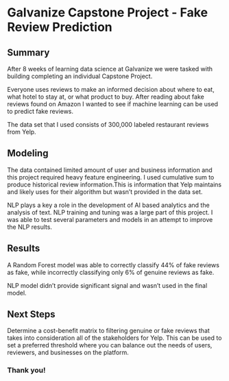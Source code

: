 # Galvanize Capstone Project -  Fake Review Prediction

## Summary

After 8 weeks of learning data science at Galvanize we were tasked with building completing an individual Capstone Project.

Everyone uses reviews to make an informed decision about where to eat, what hotel to stay at, or what product to buy. After reading about fake reviews found on Amazon I wanted to see if machine learning can be used to predict fake reviews.

The data set that I used consists of 300,000 labeled restaurant reviews from Yelp.

## Modeling

The data contained limited amount of user and business information and this project required heavy feature engineering. I used cumulative sum to produce historical review information.This is information that Yelp maintains and likely uses for their algorithm but wasn’t provided in the data set.

NLP plays a key a role in the development of AI based analytics and the analysis of text. NLP training and tuning was a large part of this project. I was able to test several parameters and models in an attempt to improve the NLP results.

## Results

A Random Forest model was able to correctly classify 44% of fake reviews as fake, while incorrectly classifying only 6% of genuine reviews as fake.

NLP model didn’t provide significant signal and wasn’t used in the final model.   

## Next Steps

Determine a cost-benefit matrix to filtering genuine or fake reviews that takes into consideration all of the stakeholders for Yelp. This can be used to set a preferred threshold where you can balance out the needs of users, reviewers, and businesses on the platform.

### Thank you!
